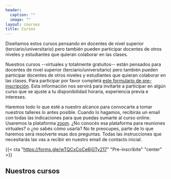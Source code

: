 ```yaml
---
header:
  caption: ""
  image: ""
layout: courses
title: Cursos
---
```


Diseñamos estos cursos pensando en docentes de nivel superior (terciario/universitario) pero también pueden participar docentes de otros niveles y estudiantes que quieran colaborar en las clases.

Nuestros cursos --virtuales y totalmente gratuitos-- están pensados para docentes de nivel superior (terciario/universitario) pero también pueden participar docentes de otros niveles y estudiantes que quieran colaborar en las clases. Para participar por favor completá [este formulario de pre-inscripción](https://docs.google.com/forms/d/e/1FAIpQLSddnptIAMdRgJYH0Vm6cNrk63x5f969Rd4pbuoGKmDgN02xFw/viewform?usp=send_form). Esta información nos servirá para invitarte a participar en algún curso que se ajuste a tu disponibilidad horaria, experiencia previa e intereses. 

Haremos todo lo que esté a nuestro alcance para convocarte a tomar nuestros talleres lo antes posible. Cuando lo hagamos, recibirás un email con todas las indicaciones para que puedas sumarte al curso online. Usaremos la plataforma [zoom](https://zoom.us/). ¿No conocés esa plataforma para reuniones virtuales? o ¿no sabés cómo usarla? No te preocupes, parte de lo que haremos será resolverte esas dos preguntas. Todas las instrucciones que necesitarás las vas a recibir en nuestro email de contacto inicial.

{{< cta "https://forms.gle/wTQCxCoCe6jGTy217" "Pre-inscribite" "center" >}}



## Nuestros cursos
